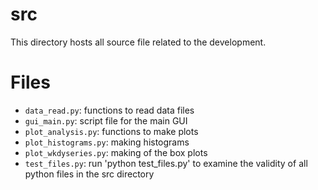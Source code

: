 # src
This directory hosts all source file related to the development.

# Files
* `data_read.py`: functions to read data files
* `gui_main.py`: script file for the main GUI
* `plot_analysis.py`: functions to make plots
* `plot_histograms.py`: making histograms
* `plot_wkdyseries.py`: making of the box plots
* `test_files.py`: run 'python test_files.py' to examine the validity of all python files in the src directory